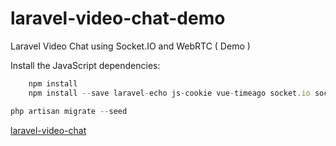 # laravel-video-chat-demo
Laravel Video Chat using Socket.IO and WebRTC ( Demo )

Install the JavaScript dependencies:

```javascript
    npm install
    npm install --save laravel-echo js-cookie vue-timeago socket.io socket.io-client webrtc-adapter vue-chat-scroll
```

```php
php artisan migrate --seed
```

[laravel-video-chat](https://github.com/PHPJunior/laravel-video-chat)
